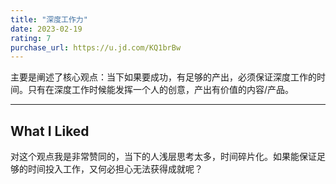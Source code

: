```yaml
---
title: "深度工作力"
date: 2023-02-19
rating: 7
purchase_url: https://u.jd.com/KQ1brBw
---
```


主要是阐述了核心观点：当下如果要成功，有足够的产出，必须保证深度工作的时间。只有在深度工作时候能发挥一个人的创意，产出有价值的内容/产品。

---

## What I Liked

对这个观点我是非常赞同的，当下的人浅层思考太多，时间碎片化。如果能保证足够的时间投入工作，又何必担心无法获得成就呢？
